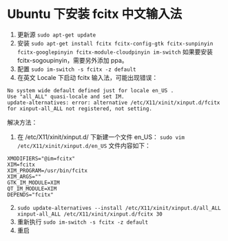 ﻿# Ubuntu 下安装 fcitx 中文输入法
1. 更新源
`sudo apt-get update`
2. 安装
`sudo apt-get install fcitx fcitx-config-gtk fcitx-sunpinyin fcitx-googlepinyin fcitx-module-cloudpinyin im-switch`
如果要安装 fcitx-sogoupinyin，需要另外添加 ppa。
3. 配置
`sudo im-switch -s fcitx -z default`
4. 在英文 Locale 下启动 fcitx 输入法，可能出现错误：
```
No system wide default defined just for locale en_US .
Use "all_ALL" quasi-locale and set IM.
update-alternatives: error: alternative /etc/X11/xinit/xinput.d/fcitx for xinput-all_ALL not registered, not setting.
```
解决方法：
 1. 在 /etc/X11/xinit/xinput.d/ 下新建一个文件 en_US：
`sudo vim /etc/X11/xinit/xinput.d/en_US`
文件内容如下：
```
XMODIFIERS="@im=fcitx"
XIM=fcitx
XIM_PROGRAM=/usr/bin/fcitx
XIM_ARGS=""
GTK_IM_MODULE=XIM
QT_IM_MODULE=XIM
DEPENDS="fcitx"
```
 2. `sudo update-alternatives --install /etc/X11/xinit/xinput.d/all_ALL xinput-all_ALL /etc/X11/xinit/xinput.d/fcitx 30`
 3. 重新执行
`sudo im-switch -s fcitx -z default`
5. 重启
